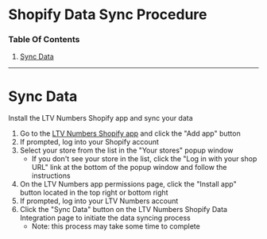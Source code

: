 # Shopify Data Sync Procedure

### Table Of Contents
1. [Sync Data](https://docs.ltvnumbers.com/shopify#sync-data)

---

# Sync Data

Install the LTV Numbers Shopify app and sync your data

1. Go to the <a href="https://apps.shopify.com/ltv-numbers" target="_blank">LTV Numbers Shopify app</a> and click the "Add app" button
3. If prompted, log into your Shopify account
4. Select your store from the list in the "Your stores" popup window
    - If you don't see your store in the list, click the "Log in with your shop URL" link at the bottom of the popup window and follow the instructions
5. On the LTV Numbers app permissions page, click the "Install app" button located in the top right or bottom right
6. If prompted, log into your LTV Numbers account
7. Click the "Sync Data" button on the LTV Numbers Shopify Data Integration page to initiate the data syncing process
    - Note: this process may take some time to complete
